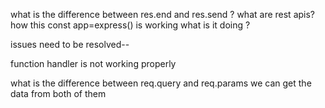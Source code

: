 what is the difference between res.end and res.send ?
what are rest apis?
how this const app=express() is working what is it doing ?

issues need to be resolved--

function handler is not working properly

what is the difference between req.query and req.params we can get the data from both of them 